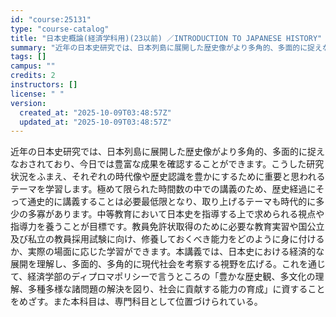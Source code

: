 ```yaml
---
id: "course:25131"
type: "course-catalog"
title: "日本史概論(経済学科用)(23以前) ／INTRODUCTION TO JAPANESE HISTORY"
summary: "近年の日本史研究では、日本列島に展開した歴史像がより多角的、多面的に捉えなおされており、今日では豊富な成果を確認することができます。こうした研究状況をふまえ、それぞれの時代像や歴史認識を豊かにするために重要と思われるテーマを学習します。極め…"
tags: []
campus: ""
credits: 2
instructors: []
license: " "
version:
  created_at: "2025-10-09T03:48:57Z"
  updated_at: "2025-10-09T03:48:57Z"
---
```


近年の日本史研究では、日本列島に展開した歴史像がより多角的、多面的に捉えなおされており、今日では豊富な成果を確認することができます。こうした研究状況をふまえ、それぞれの時代像や歴史認識を豊かにするために重要と思われるテーマを学習します。極めて限られた時間数の中での講義のため、歴史経過にそって通史的に講義することは必要最低限となり、取り上げるテーマも時代的に多少の多寡があります。中等教育において日本史を指導する上で求められる視点や指導力を養うことが目標です。教員免許状取得のために必要な教育実習や国公立及び私立の教員採用試験に向け、修養しておくべき能力をどのように身に付けるか、実際の場面に応じた学習ができます。本講義では、日本史における経済的な展開を理解し、多面的、多角的に現代社会を考察する視野を広げる。これを通じて、経済学部のディプロマポリシーで言うところの「豊かな歴史観、多文化の理解、多種多様な諸問題の解決を図り、社会に貢献する能力の育成」に資することをめざす。また本科目は、専門科目として位置づけられている。
